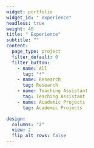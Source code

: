 ```yaml
---
widget: portfolio
widget_id: " experience"
headless: true
weight: 40
title: " Experience"
subtitle: ""
content:
  page_type: project
  filter_default: 0
  filter_button:
    - name: All
      tag: "*"
    - name: Research
      tag: Research
    - name: Teaching Assistant
      tag: Teaching Assistant
    - name: Academic Projects
      tag: Academic Projects

design:
  columns: "2"
  view: 2
  flip_alt_rows: false
---
```

